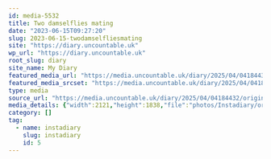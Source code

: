 ```yaml
---
id: media-5532
title: Two damselflies mating
date: "2023-06-15T09:27:20"
slug: 2023-06-15-twodamselfliesmating
site: "https://diary.uncountable.uk"
wp_url: "https://diary.uncountable.uk"
root_slug: diary
site_name: My Diary
featured_media_url: "https://media.uncountable.uk/diary/2025/04/04184432/original_a93a1138-127a-4a83-91ed-006f2c5c96d1_I%281%29.webp"
featured_media_srcset: "https://media.uncountable.uk/diary/2025/04/04184432/original_a93a1138-127a-4a83-91ed-006f2c5c96d1_I%281%29-300x260.webp 300w, https://media.uncountable.uk/diary/2025/04/04184432/original_a93a1138-127a-4a83-91ed-006f2c5c96d1_I%281%29-1024x887.webp 1024w, https://media.uncountable.uk/diary/2025/04/04184432/original_a93a1138-127a-4a83-91ed-006f2c5c96d1_I%281%29-150x150.webp 150w, https://media.uncountable.uk/diary/2025/04/04184432/original_a93a1138-127a-4a83-91ed-006f2c5c96d1_I%281%29-640x555.webp 640w, https://media.uncountable.uk/diary/2025/04/04184432/original_a93a1138-127a-4a83-91ed-006f2c5c96d1_I%281%29.webp 2121w"
type: media
source_url: "https://media.uncountable.uk/diary/2025/04/04184432/original_a93a1138-127a-4a83-91ed-006f2c5c96d1_I%281%29.webp"
media_details: {"width":2121,"height":1838,"file":"photos/Instadiary/original_a93a1138-127a-4a83-91ed-006f2c5c96d1_I(1).webp","filesize":176608,"sizes":{"medium":{"file":"original_a93a1138-127a-4a83-91ed-006f2c5c96d1_I(1)-300x260.webp","width":300,"height":260,"filesize":19894,"mime_type":"image/webp","source_url":"https://media.uncountable.uk/diary/2025/04/04184432/original_a93a1138-127a-4a83-91ed-006f2c5c96d1_I%281%29-300x260.webp"},"large":{"file":"original_a93a1138-127a-4a83-91ed-006f2c5c96d1_I(1)-1024x887.webp","width":1024,"height":887,"filesize":75108,"mime_type":"image/webp","source_url":"https://media.uncountable.uk/diary/2025/04/04184432/original_a93a1138-127a-4a83-91ed-006f2c5c96d1_I%281%29-1024x887.webp"},"thumbnail":{"file":"original_a93a1138-127a-4a83-91ed-006f2c5c96d1_I(1)-150x150.webp","width":150,"height":150,"filesize":8410,"mime_type":"image/webp","source_url":"https://media.uncountable.uk/diary/2025/04/04184432/original_a93a1138-127a-4a83-91ed-006f2c5c96d1_I%281%29-150x150.webp"},"mobwidth":{"file":"original_a93a1138-127a-4a83-91ed-006f2c5c96d1_I(1)-640x555.webp","width":640,"height":555,"filesize":45296,"mime_type":"image/webp","source_url":"https://media.uncountable.uk/diary/2025/04/04184432/original_a93a1138-127a-4a83-91ed-006f2c5c96d1_I%281%29-640x555.webp"},"full":{"file":"original_a93a1138-127a-4a83-91ed-006f2c5c96d1_I%281%29.webp","width":2121,"height":1838,"mime_type":"image/webp","source_url":"https://media.uncountable.uk/diary/2025/04/04184432/original_a93a1138-127a-4a83-91ed-006f2c5c96d1_I%281%29.webp"}},"image_meta":{"aperture":"0","credit":"","camera":"","caption":"","created_timestamp":"0","copyright":"","focal_length":"0","iso":"0","shutter_speed":"0","title":"","orientation":"0","keywords":[]}}
category: []
tag:
  - name: instadiary
    slug: instadiary
    id: 5
---
```


